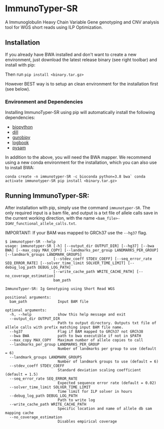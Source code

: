 # ImmunoTyper-SR

A Immunoglobulin Heavy Chain Variable Gene genotyping and CNV analysis tool for WGS short reads using ILP Optimization.


## Installation

If you already have BWA installed and don't want to create a new environment, just download the latest release binary (see right toolbar) and install with pip:

Then run `pip install <binary.tar.gz>`

However BEST way is to setup an clean environment for the installation first (see below).

### Environment and Dependencies

Installing ImmunoTyper-SR using pip will automatically install the following dependencies:

- [biopython](https://biopython.org/)
- [dill](https://pypi.org/project/dill/)
- [gurobipy](https://www.gurobi.com/documentation/9.5/quickstart_mac/cs_grbpy_the_gurobi_python.html)
- [logbook](https://logbook.readthedocs.io/en/stable/)
- [pysam](https://pysam.readthedocs.io/en/latest/api.html)

In addition to the above, you will need the BWA mapper. We recommend using a new conda environment for the installation, which you can also use to install BWA:

```conda create -n immunotyper-SR -c bioconda python=3.8 bwa`
conda activate immunotyper-SR
pip install <binary.tar.gz>```


## Running ImmunoTyper-SR:

After installation with pip, simply use the command `immunotyper-SR`. The only required input is a bam file, and output is a txt file of allele calls save in the current working direction, with the name `<bam_file>-IGHV_functional_allele_calls.txt`. 

IMPORTANT: If your BAM was mapped to GRCh37 use the `--hg37` flag. 

```
$ immunotyper-SR --help
usage: immunotyper-SR [-h] [--output_dir OUTPUT_DIR] [--hg37] [--bwa BWA] [--max_copy MAX_COPY] [--landmarks_per_group LANDMARKS_PER_GROUP] [--landmark_groups LANDMARK_GROUPS]
                      [--stdev_coeff STDEV_COEFF] [--seq_error_rate SEQ_ERROR_RATE] [--solver_time_limit SOLVER_TIME_LIMIT] [--debug_log_path DEBUG_LOG_PATH]
                      [--write_cache_path WRITE_CACHE_PATH] [--no_coverage_estimation]
                      bam_path

ImmunoTyper-SR: Ig Genotyping using Short Read WGS

positional arguments:
  bam_path              Input BAM file

optional arguments:
  -h, --help            show this help message and exit
  --output_dir OUTPUT_DIR
                        Path to output directory. Outputs txt file of allele calls with prefix matching input BAM file name.
  --hg37                Flag if BAM mapped to GRCh37 not GRCh38
  --bwa BWA             path to bwa executible if not in $PATH
  --max_copy MAX_COPY   Maximum number of allele copies to call
  --landmarks_per_group LANDMARKS_PER_GROUP
                        Number of landmarks per group to use (default = 6)
  --landmark_groups LANDMARK_GROUPS
                        Number of landmark groups to use (default = 6)
  --stdev_coeff STDEV_COEFF
                        Standard deviation scaling coefficient (default = 1.5)
  --seq_error_rate SEQ_ERROR_RATE
                        Expected sequence error rate (default = 0.02)
  --solver_time_limit SOLVER_TIME_LIMIT
                        Time limit for ILP solver in hours
  --debug_log_path DEBUG_LOG_PATH
                        Path to write log
  --write_cache_path WRITE_CACHE_PATH
                        Specific location and name of allele db sam mapping cache
  --no_coverage_estimation
                        Disables empirical coverage
```
